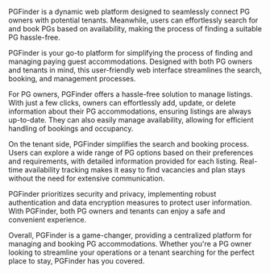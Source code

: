 PGFinder is a dynamic web platform designed to seamlessly connect PG owners with potential tenants. Meanwhile, users can effortlessly search for and book PGs based on availability, making the process of finding a suitable PG hassle-free.

PGFinder is your go-to platform for simplifying the process of finding and managing paying guest accommodations. Designed with both PG owners and tenants in mind, this user-friendly web interface streamlines the search, booking, and management processes.

For PG owners, PGFinder offers a hassle-free solution to manage listings. With just a few clicks, owners can effortlessly add, update, or delete information about their PG accommodations, ensuring listings are always up-to-date. They can also easily manage availability, allowing for efficient handling of bookings and occupancy.

On the tenant side, PGFinder simplifies the search and booking process. Users can explore a wide range of PG options based on their preferences and requirements, with detailed information provided for each listing. Real-time availability tracking makes it easy to find vacancies and plan stays without the need for extensive communication.

PGFinder prioritizes security and privacy, implementing robust authentication and data encryption measures to protect user information. With PGFinder, both PG owners and tenants can enjoy a safe and convenient experience.

Overall, PGFinder is a game-changer, providing a centralized platform for managing and booking PG accommodations. Whether you're a PG owner looking to streamline your operations or a tenant searching for the perfect place to stay, PGFinder has you covered.
